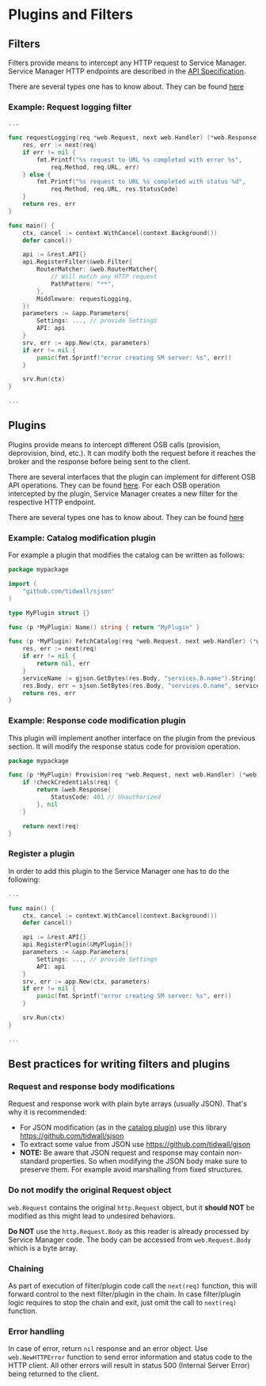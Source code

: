 # Plugins and Filters

## Filters
Filters provide means to intercept any HTTP request to Service Manager.
Service Manager HTTP endpoints are described in the [API Specification](https://github.com/Peripli/specification/blob/master/api.md).

There are several types one has to know about. They can be found [here](pkg/web/types.go)

### Example: Request logging filter

```go
...

func requestLogging(req *web.Request, next web.Handler) (*web.Response, error) {
    res, err := next(req)
    if err != nil {
        fmt.Printf("%s request to URL %s completed with error %s",
            req.Method, req.URL, err)
    } else {
        fmt.Printf("%s request to URL %s completed with status %d",
            req.Method, req.URL, res.StatusCode)
    }
    return res, err
}

func main() {
    ctx, cancel := context.WithCancel(context.Background())
    defer cancel()

    api := &rest.API{}
    api.RegisterFilter(&web.Filter{
        RouterMatcher: &web.RouterMatcher{
            // Will match any HTTP request
            PathPattern: "**",
        },
        Middleware: requestLogging,
    })
	parameters := &app.Parameters{
        Settings: ..., // provide Settings
        API: api
	}
	srv, err := app.New(ctx, parameters)
	if err != nil {
		panic(fmt.Sprintf("error creating SM server: %s", err))
	}

    srv.Run(ctx)
}

...
```

## Plugins
Plugins provide means to intercept different OSB calls (provision, deprovision, bind, etc.).
It can modify both the request before it reaches the broker and the response before being sent to the client.

There are several interfaces that the plugin can implement for different OSB API operations.
They can be found [here](pkg/plugin/plugin.go).
For each OSB operation intercepted by the plugin, Service Manager creates a new filter for the respective HTTP endpoint.

There are several types one has to know about. They can be found [here](pkg/web/types.go)

### Example: Catalog modification plugin

For example a plugin that modifies the catalog can be written as follows:

```go
package mypackage

import (
    "github.com/tidwall/sjson"
)

type MyPlugin struct {}

func (p *MyPlugin) Name() string { return "MyPlugin" }

func (p *MyPlugin) FetchCatalog(req *web.Request, next web.Handler) (*web.Response, error) {
    res, err := next(req)
    if err != nil {
        return nil, err
    }
    serviceName := gjson.GetBytes(res.Body, "services.0.name").String()
    res.Body, err = sjson.SetBytes(res.Body, "services.0.name", serviceName + "-suffix")
    return res, err
}
```

### Example: Response code modification plugin

This plugin will implement another interface on the plugin from the previous section.
It will modify the response status code for provision operation.

```go
package mypackage

func (p *MyPlugin) Provision(req *web.Request, next web.Handler) (*web.Response, error) {
    if !checkCredentials(req) {
        return &web.Response{
            StatusCode: 401 // Unauthorized
        }, nil
    }

    return next(req)
}
```

### Register a plugin

In order to add this plugin to the Service Manager one has to do the following:

```go
...

func main() {
    ctx, cancel := context.WithCancel(context.Background())
    defer cancel()

    api := &rest.API{}
    api.RegisterPlugin(&MyPlugin{})
	parameters := &app.Parameters{
        Settings: ..., // provide Settings
        API: api
	}
	srv, err := app.New(ctx, parameters)
	if err != nil {
		panic(fmt.Sprintf("error creating SM server: %s", err))
	}

    srv.Run(ctx)
}

...
```

## Best practices for writing filters and plugins

### Request and response body modifications

Request and response work with plain byte arrays (usually JSON). That's why it is recommended:

* For JSON modification (as in the [catalog plugin](#catalog-modification-plugin)) use this library https://github.com/tidwall/sjson
* To extract some value from JSON use https://github.com/tidwall/gjson
* **NOTE:** Be aware that JSON request and response may contain non-standard properties.
So when modifying the JSON body make sure to preserve them.
For example avoid marshalling from fixed structures.

### Do not modify the original Request object

`web.Request` contains the original `http.Request` object, but it **should NOT** be modified as this might lead to undesired behaviors.

**Do NOT** use the `http.Request.Body` as this reader is already processed by Service Manager code. The body can be accessed from `web.Request.Body` which is a byte array.

### Chaining

As part of execution of filter/plugin code call the `next(req)` function, this will forward control to the next filter/plugin in the chain.
In case filter/plugin logic requires to stop the chain and exit, just omit the call to `next(req)` function.

### Error handling

In case of error, return `nil` response and an error object.
Use `web.NewHTTPError` function to send error information and status code to the HTTP client.
All other errors will result in status 500 (Internal Server Error) being returned to the client.
